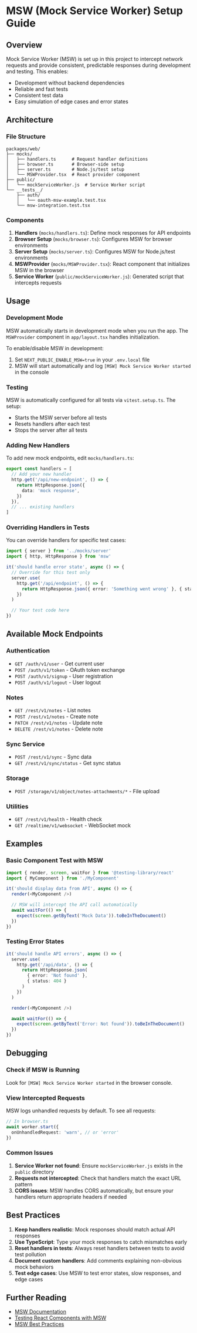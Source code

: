 # MSW (Mock Service Worker) Setup Guide

## Overview

Mock Service Worker (MSW) is set up in this project to intercept network requests and provide consistent, predictable
responses during development and testing. This enables:

- Development without backend dependencies
- Reliable and fast tests
- Consistent test data
- Easy simulation of edge cases and error states

## Architecture

### File Structure

```
packages/web/
├── mocks/
│   ├── handlers.ts      # Request handler definitions
│   ├── browser.ts       # Browser-side setup
│   ├── server.ts        # Node.js/test setup
│   └── MSWProvider.tsx  # React provider component
├── public/
│   └── mockServiceWorker.js  # Service Worker script
└── __tests__/
    ├── auth/
    │   └── oauth-msw-example.test.tsx
    └── msw-integration.test.tsx
```

### Components

1. **Handlers** (`mocks/handlers.ts`): Define mock responses for API endpoints
2. **Browser Setup** (`mocks/browser.ts`): Configures MSW for browser environments
3. **Server Setup** (`mocks/server.ts`): Configures MSW for Node.js/test environments
4. **MSWProvider** (`mocks/MSWProvider.tsx`): React component that initializes MSW in the browser
5. **Service Worker** (`public/mockServiceWorker.js`): Generated script that intercepts requests

## Usage

### Development Mode

MSW automatically starts in development mode when you run the app. The `MSWProvider` component in `app/layout.tsx`
handles initialization.

To enable/disable MSW in development:

1. Set `NEXT_PUBLIC_ENABLE_MSW=true` in your `.env.local` file
2. MSW will start automatically and log `[MSW] Mock Service Worker started` in the console

### Testing

MSW is automatically configured for all tests via `vitest.setup.ts`. The setup:

- Starts the MSW server before all tests
- Resets handlers after each test
- Stops the server after all tests

### Adding New Handlers

To add new mock endpoints, edit `mocks/handlers.ts`:

```typescript
export const handlers = [
  // Add your new handler
  http.get('/api/new-endpoint', () => {
    return HttpResponse.json({
      data: 'mock response',
    })
  }),
  // ... existing handlers
]
```

### Overriding Handlers in Tests

You can override handlers for specific test cases:

```typescript
import { server } from '../mocks/server'
import { http, HttpResponse } from 'msw'

it('should handle error state', async () => {
  // Override for this test only
  server.use(
    http.get('/api/endpoint', () => {
      return HttpResponse.json({ error: 'Something went wrong' }, { status: 500 })
    })
  )

  // Your test code here
})
```

## Available Mock Endpoints

### Authentication

- `GET /auth/v1/user` - Get current user
- `POST /auth/v1/token` - OAuth token exchange
- `POST /auth/v1/signup` - User registration
- `POST /auth/v1/logout` - User logout

### Notes

- `GET /rest/v1/notes` - List notes
- `POST /rest/v1/notes` - Create note
- `PATCH /rest/v1/notes` - Update note
- `DELETE /rest/v1/notes` - Delete note

### Sync Service

- `POST /rest/v1/sync` - Sync data
- `GET /rest/v1/sync/status` - Get sync status

### Storage

- `POST /storage/v1/object/notes-attachments/*` - File upload

### Utilities

- `GET /rest/v1/health` - Health check
- `GET /realtime/v1/websocket` - WebSocket mock

## Examples

### Basic Component Test with MSW

```typescript
import { render, screen, waitFor } from '@testing-library/react'
import { MyComponent } from './MyComponent'

it('should display data from API', async () => {
  render(<MyComponent />)

  // MSW will intercept the API call automatically
  await waitFor(() => {
    expect(screen.getByText('Mock Data')).toBeInTheDocument()
  })
})
```

### Testing Error States

```typescript
it('should handle API errors', async () => {
  server.use(
    http.get('/api/data', () => {
      return HttpResponse.json(
        { error: 'Not found' },
        { status: 404 }
      )
    })
  )

  render(<MyComponent />)

  await waitFor(() => {
    expect(screen.getByText('Error: Not found')).toBeInTheDocument()
  })
})
```

## Debugging

### Check if MSW is Running

Look for `[MSW] Mock Service Worker started` in the browser console.

### View Intercepted Requests

MSW logs unhandled requests by default. To see all requests:

```typescript
// In browser.ts
await worker.start({
  onUnhandledRequest: 'warn', // or 'error'
})
```

### Common Issues

1. **Service Worker not found**: Ensure `mockServiceWorker.js` exists in the `public` directory
2. **Requests not intercepted**: Check that handlers match the exact URL pattern
3. **CORS issues**: MSW handles CORS automatically, but ensure your handlers return appropriate headers if needed

## Best Practices

1. **Keep handlers realistic**: Mock responses should match actual API responses
2. **Use TypeScript**: Type your mock responses to catch mismatches early
3. **Reset handlers in tests**: Always reset handlers between tests to avoid test pollution
4. **Document custom handlers**: Add comments explaining non-obvious mock behaviors
5. **Test edge cases**: Use MSW to test error states, slow responses, and edge cases

## Further Reading

- [MSW Documentation](https://mswjs.io/docs/)
- [Testing React Components with MSW](https://mswjs.io/docs/frameworks/react)
- [MSW Best Practices](https://mswjs.io/docs/best-practices)

